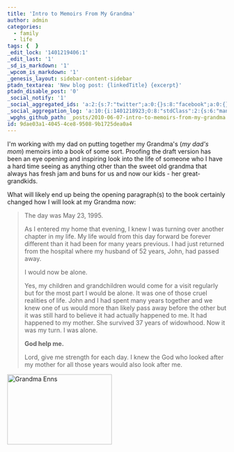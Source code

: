 ```yaml
---
title: 'Intro to Memoirs From My Grandma'
author: admin
categories:
  - family
  - life
tags: {  }
_edit_lock: '1401219406:1'
_edit_last: '1'
_sd_is_markdown: '1'
_wpcom_is_markdown: '1'
_genesis_layout: sidebar-content-sidebar
ptadn_textarea: 'New blog post: {linkedTitle} {excerpt}'
ptadn_disable_post: '0'
_social_notify: '1'
_social_aggregated_ids: 'a:2:{s:7:"twitter";a:0:{}s:8:"facebook";a:0:{}}'
_social_aggregation_log: 'a:10:{i:1401218923;O:8:"stdClass":2:{s:6:"manual";b:0;s:5:"items";a:0:{}}i:1401220618;O:8:"stdClass":2:{s:6:"manual";b:0;s:5:"items";a:0:{}}i:1401222455;O:8:"stdClass":2:{s:6:"manual";b:0;s:5:"items";a:0:{}}i:1401226018;O:8:"stdClass":2:{s:6:"manual";b:0;s:5:"items";a:0:{}}i:1401230526;O:8:"stdClass":2:{s:6:"manual";b:0;s:5:"items";a:0:{}}i:1401253017;O:8:"stdClass":2:{s:6:"manual";b:0;s:5:"items";a:0:{}}i:1401281943;O:8:"stdClass":2:{s:6:"manual";b:0;s:5:"items";a:0:{}}i:1401325947;O:8:"stdClass":2:{s:6:"manual";b:0;s:5:"items";a:0:{}}i:1401413216;O:8:"stdClass":2:{s:6:"manual";b:0;s:5:"items";a:0:{}}i:1401586068;O:8:"stdClass":2:{s:6:"manual";b:0;s:5:"items";a:0:{}}}'
_wpghs_github_path: _posts/2010-06-07-intro-to-memoirs-from-my-grandma.md
id: 9dae03a1-4045-4ce8-9508-9b1725dea0a4
---
```

<p>I'm working with my dad on putting together my Grandma's (<em>my dad's mom</em>) memoirs into a book of some sort.  Proofing the draft version has been an eye opening and inspiring look into the life of someone who I have a hard time seeing as anything other than the sweet old grandma that always has fresh jam and buns for us and now our kids - her great-grandkids.</p>
<p>What will likely end up being the opening paragraph(s) to the book certainly changed how I will look at my Grandma now:</p>
<blockquote><p>The day was May 23, 1995.</p>
<p>As I entered my home that evening, I knew I was turning over another chapter in my life. My life would from this day forward be forever different than it had been for many years previous. I had just returned from the hospital where my husband of 52 years, John, had passed away.</p>
<p>I would now be alone.</p>
<p>Yes, my children and grandchildren would come for a visit regularly but for the most part I would be alone. It was one of those cruel realities of life. John and I had spent many years together and we knew one of us would more than likely pass away before the other but it was still hard to believe it had actually happened to me. It had happened to my mother. She survived 37 years of widowhood. Now it was my turn. I was alone.</p>
<p><strong>God help me.</strong></p>
<p>Lord, give me strength for each day. I knew the God who looked after my mother for all those years would also look after me.</p></blockquote>
<p><a href="http://www.flickr.com/photos/lemon/3787121834/" class="tt-flickr tt-flickr-Small" title="Grandma Enns"><img class="aligncenter" src="http://farm4.static.flickr.com/3521/3787121834_8e9c9fdfa8_m.jpg" alt="Grandma Enns" width="240" height="161" /></a></p>
